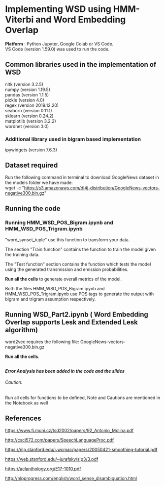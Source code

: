 # Implementing WSD using HMM-Viterbi and Word Embedding Overlap

**Platform** : Python Jupyter, Google Colab or VS Code.  
VS Code (version 1.59.0) was used to run the code. 

## Common libraries used in the implementation of WSD
nltk (version 3.2.5)  
numpy (version 1.19.5)  
pandas (version 1.1.5)  
pickle (version 4.0)  
regex (version 2019.12.20)  
seaborn (version 0.11.1)  
sklearn (version 0.24.2)  
matplotlib (version 3.2.2)  
wordnet (version 3.0)
### Additional library used in bigram based implementation
ipywidgets (version 7.6.3)

## Dataset required
Run the following command in terminal to download GoogleNews dataset in the models folder we have made: <br/>
wget -c "https://s3.amazonaws.com/dl4j-distribution/GoogleNews-vectors-negative300.bin.gz"

## Running the code
### Running HMM_WSD_POS_Bigram.ipynb and HMM_WSD_POS_Trigram.ipynb

"word_synset_tuple" use this function to transform your data.

The section "Train function" contains the function to train the model given the training data.  

The "Test function" section contains the function which tests the model using the generated transmission and emission probabilities.  

**Run all the cells** to generate overall metrics of the model.

Both the files HMM_WSD_POS_Bigram.ipynb and HMM_WSD_POS_Trigram.ipynb use POS tags to generate the output with bigram and trigram assumption respectively.

## Running WSD_Part2.ipynb ( Word Embedding Overlap supports Lesk and Extended Lesk algorithm)
word2vec requires the following file: GoogleNews-vectors-negative300.bin.gz

**Run all the cells**.

## 
***Error Analysis has been added in the code and the slides***

###### Caution:
Run all cells for functions to be defined, Note and Cautions are mentioned in the Notebook as well  

## References

https://www.fi.muni.cz/tsd2002/papers/92_Antonio_Molina.pdf 

http://csci572.com/papers/SpeechLanguageProc.pdf  

https://nlp.stanford.edu/~wcmac/papers/20050421-smoothing-tutorial.pdf  

https://web.stanford.edu/~jurafsky/slp3/3.pdf  

https://aclanthology.org/E17-1010.pdf

http://nlpprogress.com/english/word_sense_disambiguation.html

